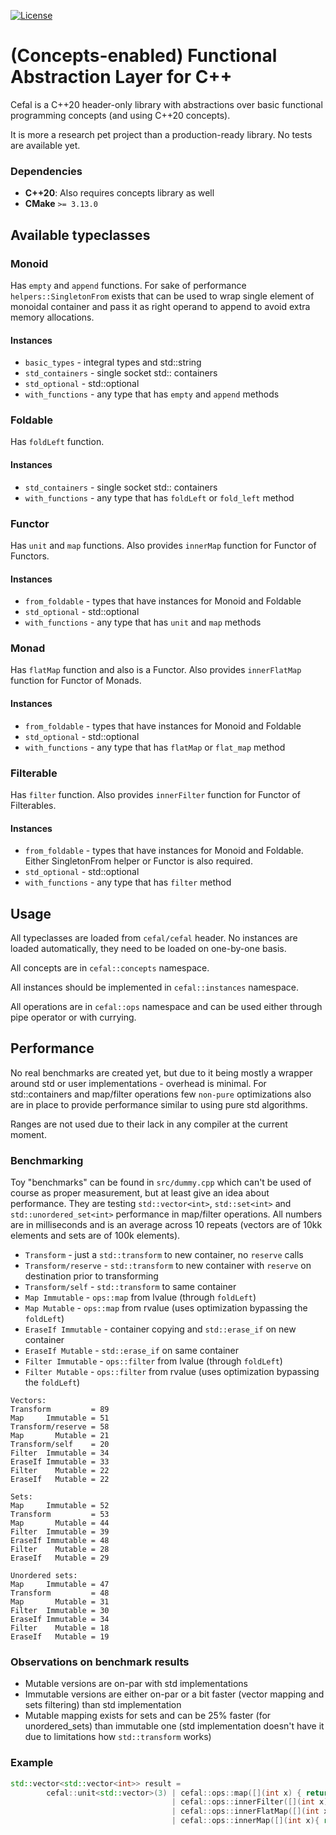 [![License](https://img.shields.io/badge/License-BSD%203--Clause-blue.svg)](https://opensource.org/licenses/BSD-3-Clause)

# (Concepts-enabled) Functional Abstraction Layer for C++
Cefal is a C++20 header-only library with abstractions over basic functional programming concepts (and using C++20 concepts).

It is more a research pet project than a production-ready library. No tests are available yet.

### Dependencies
- **C++20**: Also requires concepts library as well
- **CMake** `>= 3.13.0`

## Available typeclasses

### Monoid
Has `empty` and `append` functions. For sake of performance `helpers::SingletonFrom` exists that can be used to wrap single element of monoidal container and pass it as right operand to append to avoid extra memory allocations.

#### Instances
 * `basic_types` - integral types and std::string
 * `std_containers` - single socket std:: containers
 * `std_optional` - std::optional
 * `with_functions` - any type that has `empty` and `append` methods

### Foldable
Has `foldLeft` function.

#### Instances
 * `std_containers` - single socket std:: containers
 * `with_functions` - any type that has `foldLeft` or `fold_left` method

### Functor
Has `unit` and `map` functions. Also provides `innerMap` function for Functor of Functors.

#### Instances
 * `from_foldable` - types that have instances for Monoid and Foldable
 * `std_optional` - std::optional
 * `with_functions` - any type that has `unit` and `map` methods

### Monad
Has `flatMap` function and also is a Functor. Also provides `innerFlatMap` function for Functor of Monads.

#### Instances
 * `from_foldable` - types that have instances for Monoid and Foldable
 * `std_optional` - std::optional
 * `with_functions` - any type that has `flatMap` or `flat_map` method

### Filterable
Has `filter` function. Also provides `innerFilter` function for Functor of Filterables.

#### Instances
 * `from_foldable` - types that have instances for Monoid and Foldable. Either SingletonFrom helper or Functor is also required.
 * `std_optional` - std::optional
 * `with_functions` - any type that has `filter` method

## Usage
All typeclasses are loaded from `cefal/cefal` header. No instances are loaded automatically, they need to be loaded on one-by-one basis.

All concepts are in `cefal::concepts` namespace.

All instances should be implemented in `cefal::instances` namespace.

All operations are in `cefal::ops` namespace and can be used either through pipe operator or with currying.

## Performance
No real benchmarks are created yet, but due to it being mostly a wrapper around std or user implementations - overhead is minimal.
For std::containers and map/filter operations few `non-pure` optimizations also are in place to provide performance similar to using pure std algorithms.

Ranges are not used due to their lack in any compiler at the current moment.

### Benchmarking
Toy "benchmarks" can be found in `src/dummy.cpp` which can't be used of course as proper measurement, but at least give an idea about performance. They are testing `std::vector<int>`, `std::set<int>` and `std::unordered_set<int>` performance in map/filter operations. All numbers are in milliseconds and is an average across 10 repeats (vectors are of 10kk elements and sets are of 100k elements).
 * `Transform` - just a `std::transform` to new container, no `reserve` calls
 * `Transform/reserve` - `std::transform` to new container with `reserve` on destination prior to transforming
 * `Transform/self` - `std::transform` to same container
 * `Map Immutable` - `ops::map` from lvalue (through `foldLeft`)
 * `Map Mutable` -  `ops::map` from rvalue (uses optimization bypassing the `foldLeft`)
 * `EraseIf Immutable` - container copying and `std::erase_if` on new container
 * `EraseIf Mutable` - `std::erase_if` on same container
 * `Filter Immutable` - `ops::filter` from lvalue (through `foldLeft`)
 * `Filter Mutable` - `ops::filter` from rvalue (uses optimization bypassing the `foldLeft`)

```
Vectors:
Transform         = 89
Map     Immutable = 51
Transform/reserve = 58
Map       Mutable = 21
Transform/self    = 20
Filter  Immutable = 34
EraseIf Immutable = 33
Filter    Mutable = 22
EraseIf   Mutable = 22

Sets:
Map     Immutable = 52
Transform         = 53
Map       Mutable = 44
Filter  Immutable = 39
EraseIf Immutable = 48
Filter    Mutable = 28
EraseIf   Mutable = 29

Unordered sets:
Map     Immutable = 47
Transform         = 48
Map       Mutable = 31
Filter  Immutable = 30
EraseIf Immutable = 34
Filter    Mutable = 18
EraseIf   Mutable = 19
```

### Observations on benchmark results
 * Mutable versions are on-par with std implementations
 * Immutable versions are either on-par or a bit faster (vector mapping and sets filtering) than std implementation
 * Mutable mapping exists for sets and can be 25% faster (for unordered_sets) than immutable one (std implementation doesn't have it due to limitations how `std::transform` works)

### Example
```cpp
std::vector<std::vector<int>> result =
        cefal::unit<std::vector>(3) | cefal::ops::map([](int x) { return ops::unit<std::vector>(x); })
                                    | cefal::ops::innerFilter([](int x){ return x % 2; })
                                    | cefal::ops::innerFlatMap([](int x){ return std::vector{x + 1, x + 2}; })
                                    | cefal::ops::innerMap([](int x){ return x * 3; });
```

